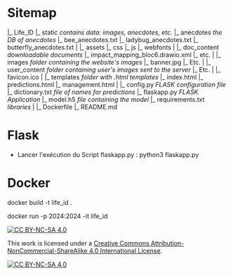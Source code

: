 # Sitemap
|_ Life_ID
    |_ static *contains data: images, anecdotes, etc.*
        |_ anecdotes *the DB of anecdotes*
            |_ bee_anecdotes.txt
            |_ ladybug_anecdotes.txt
            |_ butterfly_anecdotes.txt
        |
        |_ assets
            |_ css
            |_ js
            |_ webfonts
        |
        |_ doc_content *downloadable documents*
            |_ impact_mapping_bloc6.drawio.xml
            |_ etc.
        |
        |_ images *folder containing the website's images*
            |_ banner.jpg
            |_ Etc.
        |
        |_ user_content *folder containing user's images sent to the server*
            |_ Etc.
        |
        |_ favicon.ico
    |
    |_ templates *folder with .html templates*
        |_ index.html
        |_ predictions.html
        |_ management.html
    |
    |_ config.py *FLASK configuration file*
    |_ dictionary.txt *file of names for predictions*
    |_ flaskapp.py *FLASK Application*
    |_ model.h5 *file containing the model*
    |_ requirements.txt *libraries*
|
|_ Dockerfile
|_ README.md


# Flask
- Lancer l'exécution du Script flaskapp.py :
python3 flaskapp.py


# Docker
docker build -t life_id .
<!--
"-t" to define the tag / to assign a pseudo-TTY device
-->
docker run -p 2024:2024 -it life_id
<!--
"-p" to define the port
"-it" to get interactive control over the container (not mandatory)
"-i" to get interactive
"-t" to assign a pseudo-TTY device and interact with the terminal
-->



[![CC BY-NC-SA 4.0][cc-by-nc-sa-shield]][cc-by-nc-sa]

This work is licensed under a
[Creative Commons Attribution-NonCommercial-ShareAlike 4.0 International License][cc-by-nc-sa].

[![CC BY-NC-SA 4.0][cc-by-nc-sa-image]][cc-by-nc-sa]

[cc-by-nc-sa]: http://creativecommons.org/licenses/by-nc-sa/4.0/
[cc-by-nc-sa-image]: https://licensebuttons.net/l/by-nc-sa/4.0/88x31.png
[cc-by-nc-sa-shield]: https://img.shields.io/badge/License-CC%20BY--NC--SA%204.0-lightgrey.svg